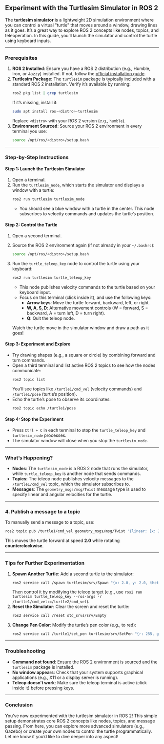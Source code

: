 ## Experiment with the Turtlesim Simulator in ROS 2

The **turtlesim simulator** is a lightweight 2D simulation environment where you can control a virtual "turtle" that moves around a window, drawing lines as it goes. It’s a great way to explore ROS 2 concepts like nodes, topics, and teleoperation. In this guide, you’ll launch the simulator and control the turtle using keyboard inputs.

---

### Prerequisites
1. **ROS 2 Installed**: Ensure you have a ROS 2 distribution (e.g., Humble, Iron, or Jazzy) installed. If not, follow the [official installation guide](https://docs.ros.org/en/rolling/Installation.html).
2. **Turtlesim Package**: The `turtlesim` package is typically included with a standard ROS 2 installation. Verify it’s available by running:
   ```bash
   ros2 pkg list | grep turtlesim
   ```
   If it’s missing, install it:
   ```bash
   sudo apt install ros-<distro>-turtlesim
   ```
   Replace `<distro>` with your ROS 2 version (e.g., `humble`).
3. **Environment Sourced**: Source your ROS 2 environment in every terminal you use:
   ```bash
   source /opt/ros/<distro>/setup.bash
   ```

---

### Step-by-Step Instructions

#### Step 1: Launch the Turtlesim Simulator
1. Open a terminal.
2. Run the `turtlesim_node`, which starts the simulator and displays a window with a turtle:
   ```bash
   ros2 run turtlesim turtlesim_node
   ```
   - You should see a blue window with a turtle in the center. This node subscribes to velocity commands and updates the turtle’s position.

#### Step 2: Control the Turtle
1. Open a second terminal.
2. Source the ROS 2 environment again (if not already in your `~/.bashrc`):
   ```bash
   source /opt/ros/<distro>/setup.bash
   ```
3. Run the `turtle_teleop_key` node to control the turtle using your keyboard:
   ```bash
   ros2 run turtlesim turtle_teleop_key
   ```
   - This node publishes velocity commands to the turtle based on your keyboard input.
   - Focus on this terminal (click inside it), and use the following keys:
     - **Arrow keys**: Move the turtle forward, backward, left, or right.
     - **W, A, S, D**: Alternative movement controls (W = forward, S = backward, A = turn left, D = turn right).
     - **Q**: Quit the teleop node.

   Watch the turtle move in the simulator window and draw a path as it goes!

#### Step 3: Experiment and Explore
- Try drawing shapes (e.g., a square or circle) by combining forward and turn commands.
- Open a third terminal and list active ROS 2 topics to see how the nodes communicate:
  ```bash
  ros2 topic list
  ```
  You’ll see topics like `/turtle1/cmd_vel` (velocity commands) and `/turtle1/pose` (turtle’s position).
- Echo the turtle’s pose to observe its coordinates:
  ```bash
  ros2 topic echo /turtle1/pose
  ```

#### Step 4: Stop the Experiment
- Press `Ctrl + C` in each terminal to stop the `turtle_teleop_key` and `turtlesim_node` processes.
- The simulator window will close when you stop the `turtlesim_node`.

---

### What’s Happening?
- **Nodes**: The `turtlesim_node` is a ROS 2 node that runs the simulator, while `turtle_teleop_key` is another node that sends commands.
- **Topics**: The teleop node publishes velocity messages to the `/turtle1/cmd_vel` topic, which the simulator subscribes to.
- **Messages**: The `geometry_msgs/msg/Twist` message type is used to specify linear and angular velocities for the turtle.

---

### **4. Publish a message to a topic**
To manually send a message to a topic, use:
```bash
ros2 topic pub /turtle1/cmd_vel geometry_msgs/msg/Twist "{linear: {x: 2.0, y: 0.0, z: 0.0}, angular: {x: 0.0, y: 0.0, z: 1.0}}"
```
This moves the turtle forward at speed **2.0** while rotating **counterclockwise**.

---

### Tips for Further Experimentation
1. **Spawn Another Turtle**: Add a second turtle to the simulator:
   ```bash
   ros2 service call /spawn turtlesim/srv/Spawn "{x: 2.0, y: 2.0, theta: 0.0, name: 'turtle2'}"
   ```
   Then control it by modifying the teleop target (e.g., use `ros2 run turtlesim turtle_teleop_key --ros-args -r /turtle1/cmd_vel:=/turtle2/cmd_vel`).
2. **Reset the Simulator**: Clear the screen and reset the turtle:
   ```bash
   ros2 service call /reset std_srvs/srv/Empty
   ```
3. **Change Pen Color**: Modify the turtle’s pen color (e.g., to red):
   ```bash
   ros2 service call /turtle1/set_pen turtlesim/srv/SetPen "{r: 255, g: 0, b: 0, width: 2, off: 0}"
   ```

---

### Troubleshooting
- **Command not found**: Ensure the ROS 2 environment is sourced and the `turtlesim` package is installed.
- **No window appears**: Check that your system supports graphical applications (e.g., X11 or a display server is running).
- **Teleop doesn’t work**: Make sure the teleop terminal is active (click inside it) before pressing keys.

---

### Conclusion
You’ve now experimented with the turtlesim simulator in ROS 2! This simple setup demonstrates core ROS 2 concepts like nodes, topics, and message passing. From here, you can explore more advanced simulators (e.g., Gazebo) or create your own nodes to control the turtle programmatically. Let me know if you’d like to dive deeper into any aspect!
